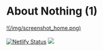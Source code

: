 # About Nothing (1)
[!(/img/screenshot_home.png)](https://github.com/abstra208/web-capture-api)
<br/><br/>
[![Netlify Status](https://api.netlify.com/api/v1/badges/537cc75b-e811-4168-9486-1ca661a78b6f/deploy-status)](https://app.netlify.com/sites/about-nothing/deploys)
[![](https://tokei.rs/b1/github/Abstra208/About-Nothing-1?category=lines)](https://github.com/Abstra208/About-nothing-1)
